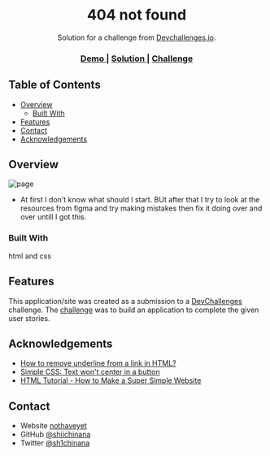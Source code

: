 <h1 align="center">404 not found</h1>

<div align="center">
   Solution for a challenge from  <a href="http://devchallenges.io" target="_blank">Devchallenges.io</a>.
</div>

<div align="center">
  <h3>
    <a href="https://{your-demo-link.your-domain}">
      Demo
    </a>
    <span> | </span>
    <a href="https://{your-url-to-the-solution}">
      Solution
    </a>
    <span> | </span>
    <a href="https://devchallenges.io/challenges/wBunSb7FPrIepJZAg0sY">
      Challenge
    </a>
  </h3>
</div>

<!-- TABLE OF CONTENTS -->

## Table of Contents

- [Overview](#overview)
  - [Built With](#built-with)
- [Features](#features)
- [Contact](#contact)
- [Acknowledgements](#acknowledgements)

<!-- OVERVIEW -->

## Overview



![page](https://user-images.githubusercontent.com/96904013/147854114-8d293f1c-8a3d-44ca-adb5-ad78e6359c38.png)

- At first I don't know what should I start. BUt after that I try to look at the resources from figma and try making mistakes then fix it doing over and over untill I got this.


### Built With

html and css

## Features

<!-- List the features of your application or follow the template. Don't share the figma file here :) -->

This application/site was created as a submission to a [DevChallenges](https://devchallenges.io/challenges) challenge. The [challenge](https://devchallenges.io/challenges/wBunSb7FPrIepJZAg0sY) was to build an application to complete the given user stories.


## Acknowledgements

<!-- This section should list any articles or add-ons/plugins that helps you to complete the project. This is optional but it will help you in the future. For exmpale -->

- [How to remove underline from a link in HTML?](https://stackoverflow.com/questions/10853881/how-to-remove-underline-from-a-link-in-html/10853894#10853894)
- [Simple CSS: Text won't center in a button](https://stackoverflow.com/questions/2883373/simple-css-text-wont-center-in-a-button)
- [HTML Tutorial - How to Make a Super Simple Website](https://www.youtube.com/watch?v=PlxWf493en4)

## Contact

- Website [nothaveyet](https://nothaveyet})
- GitHub [@shiichinana](https://github.com/shiichinana)
- Twitter [@sh1chinana](https://twitter.com/sh1chinana)

